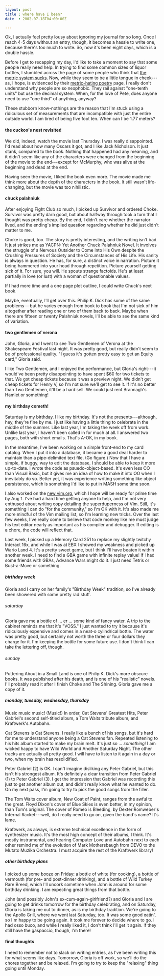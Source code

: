 ```yaml
---
layout: post
title : where have I been?
date  : 2002-07-18T04:00:00Z

---
```

Ok, I actually feel pretty lousy about ignoring my journal for so long.  Once I reach 4-5 days without an entry, though, it becomes a hassle to write one, because there's too much to write.  So, now it's been eight days, which is a double hassle. 

Before I get to recapping my day, I'd like to take a moment to say that some people really need help.  In trying to find some common sizes of liquor bottles, I stumbled across the page of some people who think that <a href='http://www.metricsucks.com/'>the metric system sucks</a>.  Now, while they seem to be a little tongue in cheek---as, I hope, is evidenced by their <a href='http://www.metricsucks.com/ramblings.html'>metric-hating poetry</a> page, I really don't understand why people are so neophobic.  They rail against "one-tenth units" but use the decimal system.  When, for the love of Pete, does anyone need to use "one third" of anything, anyway?

These stubborn know-nothings are the reason that I'm stuck using a ridiculous set of measurements that are incompatible with just the entire outside world. I am tired of being five foot ten.  When can I be 1.77 meters?<h4>the cuckoo's nest revisited</h4>We did, indeed, watch the movie last Thursday.  I was really disappointed.  I'd read about how many Oscars it got, and I like Jack Nicholson.  It just stank, compared to the book.  Nothing that happened had any meaning, and it didn't seem like any of the characters were changed from the beginning of the movie to the end---except for McMurphy, who was alive at the beginning and dead at the end.

Having seen the movie, I liked the book even more.  The movie made me think more about the depth of the characters in the book.  It still wasn't life-changing, but the movie was too nihilistic.<h4>chuck palahniuk</h4>After enjoying Fight Club so much, I picked up Survivor and ordered Choke. Survivor was pretty darn good, but about halfway through took a turn that I thought was pretty cheap.  By the end, I didn't care whether the narrator lived, and the ending's implied question regarding whether he did just didn't matter to me.

Choke is good, too.  The story is pretty interesting, and the writing isn't bad.  It just strikes me as YACPN:  Yet Another Chuck Palahniuk Novel.  It involves the struggle of a Nervous Outsider to Come Into His Own despite the Crushing Pressures of Society and the Circumstances of His Life.  His sanity is always in question.  He has, for sure, a distinct voice in narration.  Picture it being hammered into your head through repetition.  Picture yourself getting sick of it.  For sure, you will.  He spouts strange factoids.  He's at least partially in love (or lust) with a woman of questionable values.

If I had more time and a one page plot outline, I could write Chuck's next book.

Maybe, eventually, I'll get over this.  Philip K. Dick has some of the same problems---but he varies enough from book to book that I'm not sick of him altogether after reading one or two of them back to back.  Maybe when there are fifteen or twenty Palahniuk novels, I'll be able to see the same kind of variation.<h4>two gentlemen of verona</h4>John, Gloria, and I went to see Two Gentlemen of Verona at the Shakespeare Festival last night.  It was pretty good, but really didn't seem to be of professional quality.  "I guess it's gotten pretty easy to get an Equity card," Gloria said.  

I like Two Gentlemen, and I enjoyed the performance, but Gloria's right---it would've been pretty disappointing to have spent $60 for two tickets to that. We got cheap tickets because it was a preview night.  We didn't get cheap tickets for Henry V, so I'm not sure we'll get to see it.  If it's no better than Two Gentlemen, it'll be a hard sell.  We could just rent Brannagh's Hamlet or something!<h4>my birthday cometh!</h4>Saturday is <a href='/countdown/'>my birthday</a>.  I like my birthday.  It's not the presents---although, hey, they're fine by me.  I just like having a little thing to celebrate in the middle of the summer.  Like last year, I'm taking the week off from work.  Unlike last year, I haven't been called in for much at all.  I answered two pages, both with short emails.  That's A-OK, in my book.

In the meantime, I've been working on a simple front-end to my card catalog. When I put it into a database, it became a good deal harder to maintain than a pipe-delimited text file.  (Go figure.)  Now that I have a simple, if buggy, way to edit the database, I should be able to keep it more up-to-date.  I wrote the code as psuedo-object-based.  It's even less OO than Visual Basic, but it gives me an idea of how to make it into OO when I inevitably do so.  Better yet, it was experience writing something like object persistence, which is something I'd like to put in MASH some time soon.

I also worked on the <a href='/projects/vim.org/'>new vim.org</a>, which I hope will be ready for prime time by Aug 1.  I've had a hard time getting anyone to help, and I'm not very enthused about writing copy detailing the superduperness of Vim.  Still, it's something I can do "for the community," so I'm OK with it. It's also made me more mindful of the Vim mailing list, so I'm learning new tricks.  Over the last few weeks, I've really come to believe that code monkey like me must judge his text editor nearly as important as his compiler and debugger.  If editing is a chore, the code will reflect that.

Last week, I picked up a Memory Card 251 to replace my slightly twitchy Interact 16x, and while I was at EBX I showed my weakness and picked up Wario Land 4.  It's a pretty sweet game, but I think I'll have beaten it within another week.  I need to find a GBA game with infinite replay value!  If I had some friends with GBAs, Advance Wars might do it.  I just need Tetris or Bust-a-Move or something.<h5>birthday week</h5>Gloria and I carry on her family's "Birthday Week" tradition, so I've already been showered with some pretty rad stuff.<h6>saturday</h6>Gloria gave me a bottle of ... er ... some kind of fancy water.  A trip to the cabinet reminds me that it's "VOSS."  I just wanted to try it because it's  ridiculously expensive and comes in a neat-o cylindrical bottle.  The water was pretty good, but certainly not worth the three or four dollars they charge for it.  I'm keeping the bottle for some future use.  I don't think I can take the lettering off, though.<h6>sunday</h6>Puttering About in a Small Land is one of Philip K. Dick's more obscure books. It was published after his death, and is one of his "realistic" novels.  I'll probably read it after I finish Choke and The Shining.  Gloria gave me a copy of it.<h5>monday, tuesday, wednesday, thursday</h5>Music music music!  (Music!)  In order, Cat Stevens' Greatest Hits, Peter Gabriel's second self-titled album, a Tom Waits tribute album, and Kraftwerk's Autobahn.

Cat Stevens is Cat Stevens.  I really like a bunch of his songs, but it's hard for me to understand anyone being a Cat Stevens fan.  Repeated listening to his hits album started to make my brain melt.  It's just so ... <em>something</em>! I am wicked happy to have Wild World and Another Saturday Night.  The other tracks are actually all pretty good.  I will have to listen to it again in a day or two, when my brain has resolidified.

Peter Gabriel (2) is OK.  I can't imagine disliking any Peter Gabriel, but  this isn't his strongest album.  It's definitely a clear transition from Peter Gabriel (1) to Peter Gabriel (3).  I get the impression that Gabriel was recording this just to get another album out, and didn't really know what he wanted to do.  On my next pass, I'm going to try to pick the good songs from the filler.

The Tom Waits cover album, New Coat of Paint, ranges from the awful to the great.  Floyd Dixon's cover of Blue Skies is even better, in my opinion, than Tom's original.  The cover of Romeo is Bleeding, by Dexter Romweber's Infernal Racket---well, do I really need to go on, given the band's name?  It's lame.

Kraftwerk, as always, is extreme technical excellence in the form of synthesizer music.  It's the most high concept of their albums, I think.  It's mostly instrumental, and hearing Computer Love and Autobahn next to each other remind me of the evolution of Mark Mothersbaugh from DEVO to the Mutato Muzika Orchestra.  I must acquire the rest of the Kraftwerk library!<h5>other birthday plans</h5>I picked up some booze on Friday:  a bottle of white (for cooking), a bottle of vermouth (for pre- and post-dinner drinking), and a bottle of Wild Turkey Rare Breed, which I'll uncork sometime when John is around for some birthday drinking.  I am expecting great things from that bottle.

John (and possibly John's ex-cum-again-girlfriend?) and Gloria and I are going to get drinks tomorrow for the birthday celebrating, and on Saturday, Gloria is taking me out to dinner, as is my birthday tradition.  We're going to the Apollo Grill, where we went last Saturday, too.  It was some good eatin', so I'm happy to be going again.  It took me forever to decide where to go.  I had osso buco, and while I really liked it, I don't think I'll get it again.  If they still have the gaspaccio, though, I'm there!<h4>final thoughts</h4>I need to remember not to slack on writing entries, as I've been writing this for what seems like days.  Tomorrow, Gloria is off work, so we'll do the chores together and be relaxed.  I'm going to try to keep the "relaxing" thing going until Monday.

